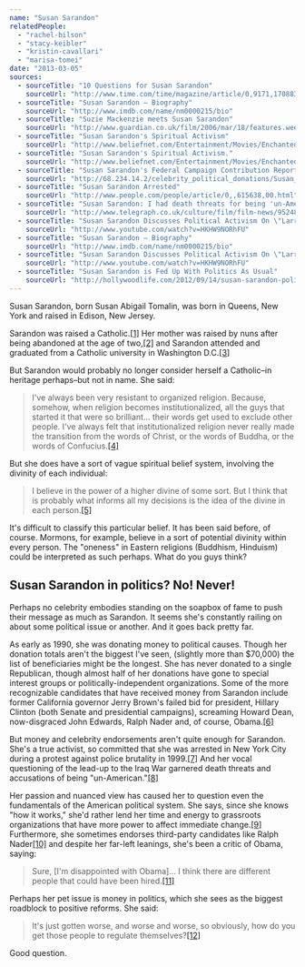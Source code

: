 ```yaml
---
name: "Susan Sarandon"
relatedPeople:
  - "rachel-bilson"
  - "stacy-keibler"
  - "kristin-cavallari"
  - "marisa-tomei"
date: "2013-03-05"
sources:
  - sourceTitle: "10 Questions for Susan Sarandon"
    sourceUrl: "http://www.time.com/time/magazine/article/0,9171,1708837,00.html"
  - sourceTitle: "Susan Sarandon – Biography"
    sourceUrl: "http://www.imdb.com/name/nm0000215/bio"
  - sourceTitle: "Suzie Mackenzie meets Susan Sarandon"
    sourceUrl: "http://www.guardian.co.uk/film/2006/mar/18/features.weekend"
  - sourceTitle: "Susan Sarandon's Spiritual Activism"
    sourceUrl: "http://www.beliefnet.com/Entertainment/Movies/Enchanted/Susan-Sarandons-Spiritual-Activism.aspx?p=2"
  - sourceTitle: "Susan Sarandon's Spiritual Activism."
    sourceUrl: "http://www.beliefnet.com/Entertainment/Movies/Enchanted/Susan-Sarandons-Spiritual-Activism.aspx?p=2"
  - sourceTitle: "Susan Sarandon's Federal Campaign Contribution Report"
    sourceUrl: "http://68.234.14.2/celebrity_political_donations/Susan_Sarandon.php"
  - sourceTitle: "Susan Sarandon Arrested"
    sourceUrl: "http://www.people.com/people/article/0,,615638,00.html"
  - sourceTitle: "Susan Sarandon: I had death threats for being 'un-American.'"
    sourceUrl: "http://www.telegraph.co.uk/culture/film/film-news/9524844/Susan-Sarandon-I-had-death-threats-for-being-un-American.html"
  - sourceTitle: "Susan Sarandon Discusses Political Activism On \"Larry King Now\" – Ora TV"
    sourceUrl: "http://www.youtube.com/watch?v=HKHW9NORhFU"
  - sourceTitle: "Susan Sarandon – Biography"
    sourceUrl: "http://www.imdb.com/name/nm0000215/bio"
  - sourceTitle: "Susan Sarandon Discusses Political Activism On \"Larry King Now\" – Ora TV"
    sourceUrl: "http://www.youtube.com/watch?v=HKHW9NORhFU"
  - sourceTitle: "Susan Sarandon is Fed Up With Politics As Usual"
    sourceUrl: "http://hollywoodlife.com/2012/09/14/susan-sarandon-political-views-liberal-activism-politics-2012/"
---
```


Susan Sarandon, born Susan Abigail Tomalin, was born in Queens, New York and raised in Edison, New Jersey.

Sarandon was raised a Catholic.<a class="source-citation" href="http://www.time.com/time/magazine/article/0,9171,1708837,00.html" title="10 Questions for Susan Sarandon">[1]</a> Her mother was raised by nuns after being abandoned at the age of two,<a class="source-citation" href="http://www.imdb.com/name/nm0000215/bio" title="Susan Sarandon – Biography">[2]</a> and Sarandon attended and graduated from a Catholic university in Washington D.C.<a class="source-citation" href="http://www.guardian.co.uk/film/2006/mar/18/features.weekend" title="Suzie Mackenzie meets Susan Sarandon">[3]</a>

But Sarandon would probably no longer consider herself a Catholic–in heritage perhaps–but not in name. She said:

>I've always been very resistant to organized religion. Because, somehow, when religion becomes institutionalized, all the guys that started it that were so brilliant… their words get used to exclude other people. I've always felt that institutionalized religion never really made the transition from the words of Christ, or the words of Buddha, or the words of Confucius.<a class="source-citation" href="http://www.beliefnet.com/Entertainment/Movies/Enchanted/Susan-Sarandons-Spiritual-Activism.aspx?p=2" title="Susan Sarandon&apos;s Spiritual Activism">[4]</a>

But she does have a sort of vague spiritual belief system, involving the divinity of each individual:

>I believe in the power of a higher divine of some sort. But I think that is probably what informs all my decisions is the idea of the divine in each person.<a class="source-citation" href="http://www.beliefnet.com/Entertainment/Movies/Enchanted/Susan-Sarandons-Spiritual-Activism.aspx?p=2" title="Susan Sarandon&apos;s Spiritual Activism.">[5]</a>

It's difficult to classify this particular belief. It has been said before, of course. Mormons, for example, believe in a sort of potential divinity within every person. The "oneness" in Eastern religions (Buddhism, Hinduism) could be interpreted as such perhaps. What do you guys think?


## Susan Sarandon in politics? No! Never!

Perhaps no celebrity embodies standing on the soapbox of fame to push their message as much as Sarandon. It seems she's constantly railing on about some political issue or another. And it goes back pretty far.

As early as 1990, she was donating money to political causes. Though her donation totals aren't the biggest I've seen, (slightly more than $70,000) the list of beneficiaries might be the longest. She has never donated to a single Republican, though almost half of her donations have gone to special interest groups or politically-independent organizations. Some of the more recognizable candidates that have received money from Sarandon include former California governor Jerry Brown's failed bid for president, Hillary Clinton (both Senate and presidential campaigns), screaming Howard Dean, now-disgraced John Edwards, Ralph Nader and, of course, Obama.<a class="source-citation" href="http://68.234.14.2/celebrity_political_donations/Susan_Sarandon.php" title="Susan Sarandon&apos;s Federal Campaign Contribution Report">[6]</a>

But money and celebrity endorsements aren't quite enough for Sarandon. She's a true activist, so committed that she was arrested in New York City during a protest against police brutality in 1999.<a class="source-citation" href="http://www.people.com/people/article/0,,615638,00.html" title="Susan Sarandon Arrested">[7]</a> And her vocal questioning of the lead-up to the Iraq War garnered death threats and accusations of being "un-American."<a class="source-citation" href="http://www.telegraph.co.uk/culture/film/film-news/9524844/Susan-Sarandon-I-had-death-threats-for-being-un-American.html" title="Susan Sarandon: I had death threats for being &apos;un-American.&apos;">[8]</a>

Her passion and nuanced view has caused her to question even the fundamentals of the American political system. She says, since she knows "how it works," she'd rather lend her time and energy to grassroots organizations that have more power to affect immediate change.<a class="source-citation" href="http://www.youtube.com/watch?v=HKHW9NORhFU" title="Susan Sarandon Discusses Political Activism On &quot;Larry King Now&quot; – Ora TV">[9]</a> Furthermore, she sometimes endorses third-party candidates like Ralph Nader<a class="source-citation" href="http://www.imdb.com/name/nm0000215/bio" title="Susan Sarandon – Biography">[10]</a> and despite her far-left leanings, she's been a critic of Obama, saying:

>Sure, [I'm disappointed with Obama]… I think there are different people that could have been hired.<a class="source-citation" href="http://www.youtube.com/watch?v=HKHW9NORhFU" title="Susan Sarandon Discusses Political Activism On &quot;Larry King Now&quot; – Ora TV">[11]</a>

Perhaps her pet issue is money in politics, which she sees as the biggest roadblock to positive reforms. She said:

>It's just gotten worse, and worse and worse, so obviously, how do you get those people to regulate themselves?<a class="source-citation" href="http://hollywoodlife.com/2012/09/14/susan-sarandon-political-views-liberal-activism-politics-2012/" title="Susan Sarandon is Fed Up With Politics As Usual">[12]</a>

Good question.